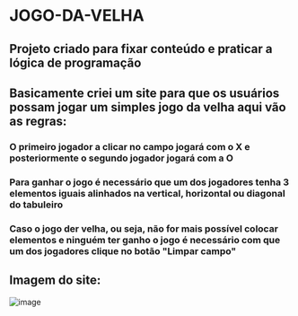 # JOGO-DA-VELHA
## Projeto criado para fixar conteúdo e praticar a lógica de programação
## Basicamente criei um site para que os usuários possam jogar um simples jogo da velha aqui vão as regras:
### O primeiro jogador a clicar no campo jogará com o X e posteriormente o segundo jogador jogará com a O
### Para ganhar o jogo é necessário que um dos jogadores tenha 3 elementos iguais alinhados na vertical, horizontal ou diagonal do tabuleiro
### Caso o jogo der velha, ou seja, não for mais possível colocar elementos e ninguém ter ganho o jogo é necessário com que um dos jogadores clique no botão "Limpar campo"
## Imagem do site:
![image](https://github.com/IGDSCI/JOGO-DA-VELHA/assets/114839208/68fdd5f7-5a68-42f1-9411-ae8eb45c14bc)

